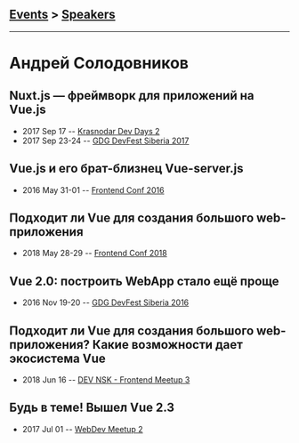 ## [Events](../README.md) > [Speakers](../speakers.md)
---

# Андрей Солодовников

## Nuxt.js — фреймворк для приложений на Vue.js
- 2017 Sep 17 -- [Krasnodar Dev Days 2](https://www.youtube.com/watch?v=Qcr9vVBITTU)    
- 2017 Sep 23-24 -- [GDG DevFest Siberia 2017](https://youtu.be/wiAAKLUtPjg)    
## Vue.js и его брат-близнец Vue-server.js
- 2016 May 31-01 -- [Frontend Conf 2016](https://www.youtube.com/watch?v=4jDI0w4NUso)    
## Подходит ли Vue для создания большого web-приложения
- 2018 May 28-29 -- [Frontend Conf 2018](https://www.youtube.com/watch?v=A0L2muGsu-o)    
## Vue 2.0: построить WebApp стало ещё проще
- 2016 Nov 19-20 -- [GDG DevFest Siberia 2016](https://youtu.be/JMFuS_Pej_M)    
## Подходит ли Vue для создания большого web-приложения? Какие возможности дает экосистема Vue
- 2018 Jun 16 -- [DEV NSK - Frontend Meetup 3](https://www.youtube.com/watch?v=mBmCSXr4TSg)    
## Будь в теме! Вышел Vue 2.3
- 2017 Jul 01 -- [WebDev Meetup 2](https://www.youtube.com/watch?v=Ln8woWsIBoI)    
